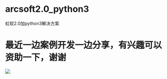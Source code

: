 # arcsoft2.0_python3
虹软2.0加python3解决方案

# 最近一边案例开发一边分享，有兴趣可以资助一下，谢谢
![](https://github.com/092113219/arcsoft2.0_python3/test.png)
